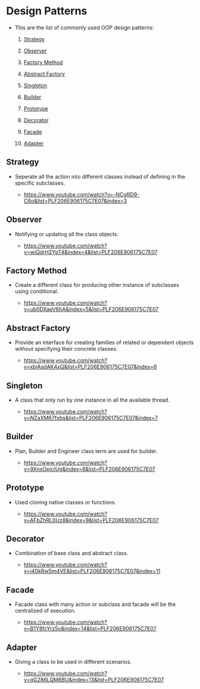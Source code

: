 # Design Patterns

- This are the list of commonly used OOP design patterns:

  1. [Strategy](#strategy)

  2. [Observer](#observer)

  3. [Factory Method](#factory-method)

  4. [Abstract Factory](#abstract-factory)

  5. [Singleton](#singleton)

  6. [Builder](#builder)

  7. [Prototype](#prototype)

  8. [Decorator](#decorator)

  9. [Facade](#facade)

  10. [Adapter](#adapter)

## Strategy

- Seperate all the action into different classes instead of defining in the specific subclasses.

  - https://www.youtube.com/watch?v=-NCgRD9-C6o&list=PLF206E906175C7E07&index=3

## Observer

- Notifying or updating all the class objects.

  - https://www.youtube.com/watch?v=wiQdrH2YpT4&index=4&list=PLF206E906175C7E07

## Factory Method

- Create a different class for producing other instance of subclasses using conditional.

  - https://www.youtube.com/watch?v=ub0DXaeV6hA&index=5&list=PLF206E906175C7E07

## Abstract Factory

- Provide an interface for creating families of related or dependent objects without specifying their concrete classes.

  - https://www.youtube.com/watch?v=xbjAsdAK4xQ&list=PLF206E906175C7E07&index=6

## Singleton

- A class that only run by one instance in all the available thread.

  - https://www.youtube.com/watch?v=NZaXM67fxbs&list=PLF206E906175C7E07&index=7

## Builder

- Plan, Builder and Engineer class term are used for builder.

  - https://www.youtube.com/watch?v=9XnsOpjclUg&index=8&list=PLF206E906175C7E07

## Prototype

- Used cloning native classes or functions.

  - https://www.youtube.com/watch?v=AFbZhRL0Uz8&index=9&list=PLF206E906175C7E07

## Decorator

- Combination of base class and abstract class.

  - https://www.youtube.com/watch?v=j40kRwSm4VE&list=PLF206E906175C7E07&index=11

## Facade

- Facade class with many action or subclass and facade will be the centralized of execution.

  - https://www.youtube.com/watch?v=B1Y8fcYrz5o&index=14&list=PLF206E906175C7E07

## Adapter

- Giving a class to be used in different scenarios.

  - https://www.youtube.com/watch?v=qG286LQM6BU&index=13&list=PLF206E906175C7E07